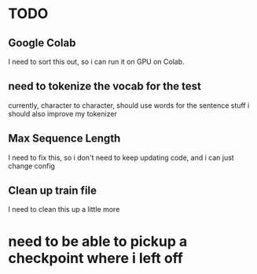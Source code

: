 # TODO

## Google Colab
I need to sort this out, so i can run it on GPU on Colab.

## need to tokenize the vocab for the test
currently, character to character, should use words for the sentence stuff
i should also improve my tokenizer

## Max Sequence Length
I need to fix this, so i don't need to keep updating code, and i can just change config

## Clean up train file
I need to clean this up a little more

# need to be able to pickup a checkpoint where i left off